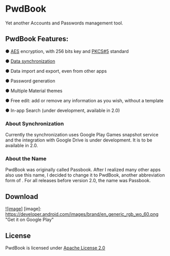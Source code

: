 PwdBook
========

Yet another Accounts and Passwords management tool.

PwdBook Features:
--------
● [AES](http://en.wikipedia.org/wiki/Advanced_Encryption_Standard) encryption, with 256 bits key and [PKCS#5](http://en.wikipedia.org/wiki/PBKDF2) standard

● [Data synchronization](#about-synchronization)

● Data import and export, even from other apps

● Password generation

● Multiple Material themes

● Free edit: add or remove any information as you wish, without a template

● In-app Search (under development, available in 2.0)

### About Synchronization

Currently the synchronization uses Google Play Games snapshot service and the integration with Google Drive is under development. It is to be available in 2.0.

### About the Name
PwdBook was originally called Passbook. After I realized many other apps also use this name, I decided to change it to PwdBook, another abbreviation form of <Password Book>. For all releases before version 2.0, the name was Passbook.

Download
-------
[![image]](https://play.google.com/store/apps/details?id=com.z299studio.pbfree)
[image]: https://developer.android.com/images/brand/en_generic_rgb_wo_60.png "Get it on Google Play" 

License
-------
PwdBook is licensed under [Apache License 2.0](LICENSE)

